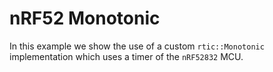 # nRF52 Monotonic

In this example we show the use of a custom `rtic::Monotonic` implementation which uses a timer of the `nRF52832` MCU.
